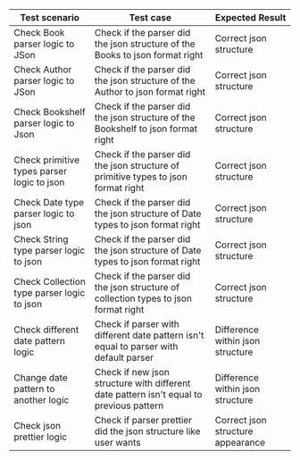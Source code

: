| Test scenario                              | Test case                                                                               | Expected Result                   |
|--------------------------------------------|-----------------------------------------------------------------------------------------|-----------------------------------|
| Check Book parser logic to JSon            | Check if the parser did the json structure of the Books to json format right            | Correct json structure            |
| Check Author parser logic to JSon          | Check if the parser did the json structure of the Author to json format right           | Correct json structure            |
| Check Bookshelf parser logic to Json       | Check if the parser did the json structure of the Bookshelf to json format right        | Correct json structure            |
| Check primitive types parser logic to json | Check if the parser did the json structure of  primitive types to json format right     | Correct json structure            |
| Check Date type parser logic to json       | Check if the parser did the json structure of  Date types to json format right          | Correct json structure            |
| Check String type parser logic to json     | Check if the parser did the json structure of  Date types to json format right          | Correct json structure            |
| Check Collection type parser logic to json | Check if the parser did the json structure of  collection types to json format right    | Correct json structure            |
| Check different  date pattern logic        | Check if parser with different date pattern  isn't equal to parser with default parser  | Difference within json structure  |
| Change date pattern to another logic       | Check if new json structure with different date pattern isn't equal to previous pattern | Difference within json structure  |
| Check json prettier logic                  | Check if parser prettier did the json structure like user wants                         | Correct json structure appearance |

